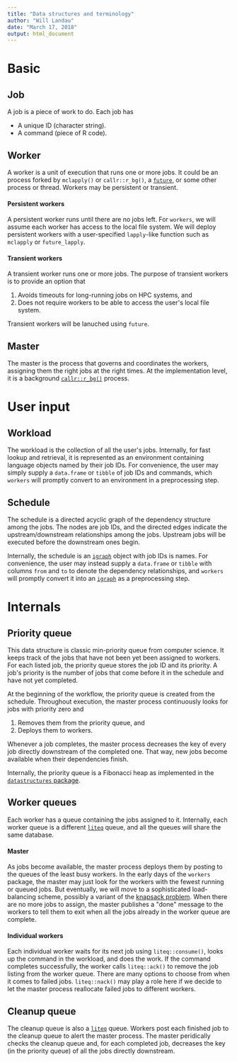 ```yaml
---
title: "Data structures and terminology"
author: "Will Landau"
date: "March 17, 2018"
output: html_document
---
```


# Basic

## Job

A job is a piece of work to do. Each job has

- A unique ID (character string).
- A command (piece of R code).

## Worker

A worker is a unit of execution that runs one or more jobs. It could be an process forked by `mclapply()` or `callr::r_bg()`, a [`future`](https://github.com/HenrikBengtsson/future), or some other process or thread. Workers may be persistent or transient.

#### Persistent workers

A persistent worker runs until there are no jobs left. For `workers`, we will assume each worker has access to the local file system. We will deploy persistent workers with a user-specified `lapply`-like function such as `mclapply` or `future_lapply`.

#### Transient workers

A transient worker runs one or more jobs. The purpose of transient workers is to provide an option that

1. Avoids timeouts for long-running jobs on HPC systems, and
2. Does not require workers to be able to access the user's local file system.

Transient workers will be lanuched using `future`.

## Master

The master is the process that governs and coordinates the workers, assigning them the right jobs at the right times. At the implementation level, it is a background [`callr::r_bg()`](https://github.com/r-lib/callr) process.

# User input

## Workload

The workload is the collection of all the user's jobs. Internally, for fast lookup and retrieval, it is represented as an environment containing language objects named by their job IDs. For convenience, the user may simply supply a `data.frame` or `tibble` of job IDs and commands, which `workers` will promptly convert to an environment in a preprocessing step.

## Schedule

The schedule is a directed acyclic graph of the dependency structure among the jobs. The nodes are job IDs, and the directed edges indicate the upstream/downstream relationships among the jobs. Upstream jobs will be executed before the downstream ones begin.

Internally, the schedule is an [`igraph`](https://github.com/igraph/rigraph) object with job IDs is names. For convenience, the user may instead supply a `data.frame` or `tibble` with columns `from` and `to` to denote the dependency relationships, and `workers` will promptly convert it into an [`igraph`](https://github.com/igraph/rigraph) as a preprocessing step.

# Internals

## Priority queue

This data structure is classic min-priority queue from computer science. It keeps track of the jobs that have not been yet been assigned to workers. For each listed job, the priority queue stores the job ID and its priority. A job's priority is the number of jobs that come before it in the schedule and have not yet completed.

At the beginning of the workflow, the priority queue is created from the schedule. Throughout execution, the master process continuously looks for jobs with priority zero and

1. Removes them from the priority queue, and
2. Deploys them to workers.

Whenever a job completes, the master process decreases the key of every job directly downstream of the completed one. That way, new jobs become available when their dependencies finish.

Internally, the priority queue is a Fibonacci heap as implemented in the [`datastructures` package](https://github.com/dirmeier/datastructures).

## Worker queues

Each worker has a queue containing the jobs assigned to it. Internally, each worker queue is a different [`liteq`](https://github.com/r-lib/liteq) queue, and all the queues will share the same database.

#### Master

As jobs become available, the master process deploys them by posting to the queues of the least busy workers. In the early days of the `workers` package, the master may just look for the workers with the fewest running or queued jobs. But eventually, we will move to a sophisticated load-balancing scheme, possibly a variant of the [knapsack problem](https://en.wikipedia.org/wiki/Knapsack_problem). When there are no more jobs to assign, the master publishes a "done" message to the workers to tell them to exit when all the jobs already in the worker queue are complete.

#### Individual workers

Each individual worker waits for its next job using `liteq::consume()`, looks up the command in the workload, and does the work. If the command completes successfully, the worker calls `liteq::ack()` to remove the job listing from the worker queue. There are many options to choose from when it comes to failed jobs. `liteq::nack()` may play a role here if we decide to let the master process reallocate failed jobs to different workers.

## Cleanup queue

The cleanup queue is also a [`liteq`](https://github.com/r-lib/liteq) queue. Workers post each finished job to the cleanup queue to alert the master process. The master peridically checks the cleanup queue and, for each completed job, decreases the key (in the priority queue) of all the jobs directly downstream.
